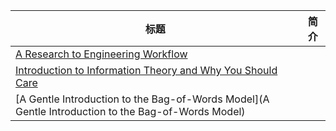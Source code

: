 | 标题                                                         | 简介 |
| ------------------------------------------------------------ | ---- |
| [A Research to Engineering Workflow](http://dustintran.com/blog/a-research-to-engineering-workflow?from=hackcv&hmsr=hackcv.com&utm_medium=hackcv.com&utm_source=hackcv.com) |      |
| [Introduction to Information Theory and Why You Should Care](https://recast.ai/blog/introduction-information-theory-care/?from=hackcv&hmsr=hackcv.com&utm_medium=hackcv.com&utm_source=hackcv.com) |      |
| [A Gentle Introduction to the Bag-of-Words Model](A Gentle Introduction to the Bag-of-Words Model) |      |